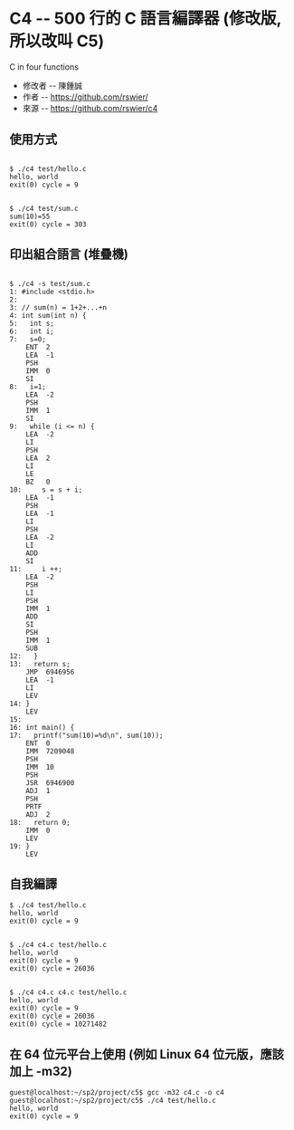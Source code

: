 # C4 -- 500 行的 C 語言編譯器 (修改版, 所以改叫 C5)

C in four functions

* 修改者 -- 陳鍾誠
* 作者 -- https://github.com/rswier/
* 來源 -- https://github.com/rswier/c4

## 使用方式

```

$ ./c4 test/hello.c
hello, world
exit(0) cycle = 9


$ ./c4 test/sum.c
sum(10)=55
exit(0) cycle = 303
```

## 印出組合語言 (堆疊機)

```

$ ./c4 -s test/sum.c
1: #include <stdio.h>
2:
3: // sum(n) = 1+2+...+n
4: int sum(int n) {
5:   int s;
6:   int i;
7:   s=0;
    ENT  2
    LEA  -1
    PSH
    IMM  0
    SI
8:   i=1;
    LEA  -2
    PSH
    IMM  1
    SI
9:   while (i <= n) {
    LEA  -2
    LI  
    PSH
    LEA  2
    LI
    LE
    BZ   0
10:     s = s + i;
    LEA  -1
    PSH
    LEA  -1
    LI
    PSH
    LEA  -2
    LI  
    ADD 
    SI  
11:     i ++;
    LEA  -2
    PSH
    LI
    PSH
    IMM  1
    ADD
    SI  
    PSH
    IMM  1
    SUB
12:   }
13:   return s;
    JMP  6946956
    LEA  -1
    LI
    LEV 
14: }
    LEV
15:
16: int main() {
17:   printf("sum(10)=%d\n", sum(10));
    ENT  0
    IMM  7209048
    PSH 
    IMM  10
    PSH
    JSR  6946900
    ADJ  1
    PSH
    PRTF
    ADJ  2
18:   return 0;
    IMM  0
    LEV
19: }
    LEV
```

## 自我編譯

```
$ ./c4 test/hello.c
hello, world
exit(0) cycle = 9


$ ./c4 c4.c test/hello.c
hello, world
exit(0) cycle = 9
exit(0) cycle = 26036


$ ./c4 c4.c c4.c test/hello.c
hello, world
exit(0) cycle = 9
exit(0) cycle = 26036
exit(0) cycle = 10271482
```

## 在 64 位元平台上使用 (例如 Linux 64 位元版，應該加上 -m32)

```
guest@localhost:~/sp2/project/c5$ gcc -m32 c4.c -o c4
guest@localhost:~/sp2/project/c5$ ./c4 test/hello.c
hello, world
exit(0) cycle = 9
```
